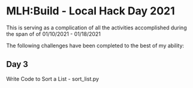 # MLH:Build - Local Hack Day 2021

This is serving as a complication of all the activities accomplished during the span of of 01/10/2021 - 01/18/2021

The following challenges have been completed to the best of my ability:

Day 3
--------
Write Code to Sort a List - sort_list.py
